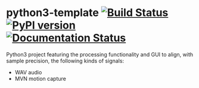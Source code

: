 # python3-template   [![Build Status](https://travis-ci.org/andres-fr/audio-synch-tool.svg?branch=master)](https://travis-ci.org/andres-fr/audio-synch-tool) [![PyPI version](https://badge.fury.io/py/audio-synch-tool.svg)](https://badge.fury.io/py/audio-synch-tool)  [![Documentation Status](https://readthedocs.org/projects/audio-synch-tool/badge/?version=latest)](https://audio-synch-tool.readthedocs.io/en/latest/?badge=latest)


Python3 project featuring the processing functionality and GUI to align, with sample precision, the following kinds of signals:

* WAV audio
* MVN motion capture
